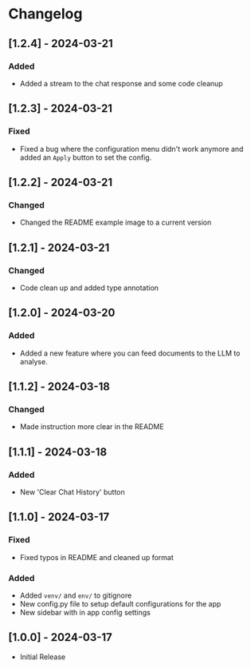 # Changelog

## [1.2.4] - 2024-03-21

### Added
- Added a stream to the chat response and some code cleanup

## [1.2.3] - 2024-03-21

### Fixed
- Fixed a bug where the configuration menu didn't work anymore and added an `Apply` button to set the config.

## [1.2.2] - 2024-03-21

### Changed
- Changed the README example image to a current version

## [1.2.1] - 2024-03-21

### Changed
- Code clean up and added type annotation

## [1.2.0] - 2024-03-20

### Added
- Added a new feature where you can feed documents to the LLM to analyse.

## [1.1.2] - 2024-03-18

### Changed
- Made instruction more clear in the README

## [1.1.1] - 2024-03-18

### Added
- New 'Clear Chat History' button
 
## [1.1.0] - 2024-03-17

### Fixed
- Fixed typos in README and cleaned up format

### Added
- Added `venv/` and `env/` to gitignore
- New config.py file to setup default configurations for the app
- New sidebar with in app config settings

## [1.0.0] - 2024-03-17
- Initial Release